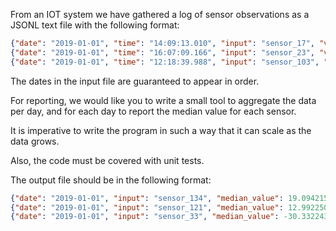 From an IOT system we have gathered a log of sensor observations as a JSONL text file with the
following format:
```json lines
{"date": "2019-01-01", "time": "14:09:13.010", "input": "sensor_17", "value": 56.65788628257326}
{"date": "2019-01-01", "time": "16:07:09.166", "input": "sensor_23", "value": -6.939272293750748}
{"date": "2019-01-01", "time": "12:18:39.988", "input": "sensor_103", "value": 14.45649620272106}
```

The dates in the input file are guaranteed to appear in order.

For reporting, we would like you to write a small tool to aggregate the data per day, and for each day to report the median value for each sensor. 

It is imperative to write the program in such a way that it can scale as the data grows.

Also, the code must be covered with unit tests.

The output file should be in the
following format:
```json lines
{"date": "2019-01-01", "input": "sensor_134", "median_value": 19.09421548912573}
{"date": "2019-01-01", "input": "sensor_121", "median_value": 12.99225035624281}
{"date": "2019-01-01", "input": "sensor_33", "median_value": -30.332243582193147}
```

